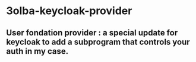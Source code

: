 # 3olba-keycloak-provider
## User fondation provider : a special update for keycloak to add a subprogram that controls your auth in my case.
